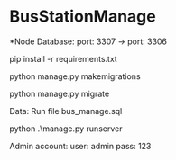 # BusStationManage

*Node Database: port: 3307 -> port: 3306


pip install -r requirements.txt

python manage.py makemigrations 

python manage.py migrate

Data: Run file bus_manage.sql

python .\manage.py runserver 

Admin account:
    user: admin
    pass: 123
